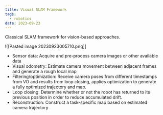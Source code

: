 ```yaml
---
title: Visual SLAM Framework
tags:
  - robotics
date: 2023-09-23
---
```

Classical SLAM framework for vision-based approaches.

![[Pasted image 20230923005710.png]]

- Sensor data: Acquire and pre-process camera images or other available data
- Visual odometry: Estimate camera movement between adjacent frames and generate a rough local map
- Filtering/optimization: Receive camera poses from different timestamps from VO and results from loop closing, applies optimization to generate a fully optimized trajectory and map.
- Loop closing: Determine whether or not the robot has returned to its previous position in order to reduce accumulated drift.
- Reconstruction: Construct a task-specific map based on estimated camera trajectory